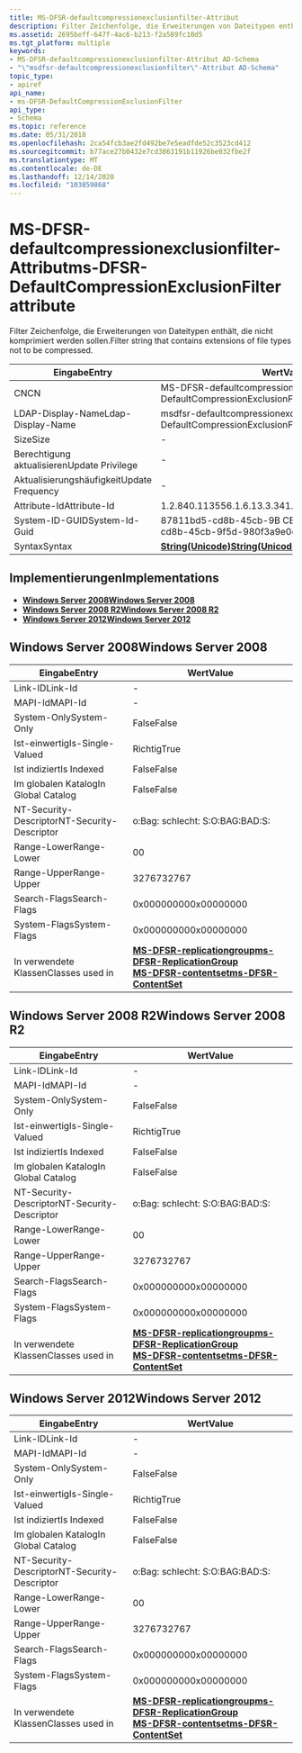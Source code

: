 ```yaml
---
title: MS-DFSR-defaultcompressionexclusionfilter-Attribut
description: Filter Zeichenfolge, die Erweiterungen von Dateitypen enthält, die nicht komprimiert werden sollen.
ms.assetid: 2695beff-647f-4ac6-b213-f2a589fc10d5
ms.tgt_platform: multiple
keywords:
- MS-DFSR-defaultcompressionexclusionfilter-Attribut AD-Schema
- "\"msdfsr-defaultcompressionexclusionfilter\"-Attribut AD-Schema"
topic_type:
- apiref
api_name:
- ms-DFSR-DefaultCompressionExclusionFilter
api_type:
- Schema
ms.topic: reference
ms.date: 05/31/2018
ms.openlocfilehash: 2ca54fcb3ae2fd492be7e5eadfde52c3523cd412
ms.sourcegitcommit: b77ace27b0432e7cd3863191b11926be032fbe2f
ms.translationtype: MT
ms.contentlocale: de-DE
ms.lasthandoff: 12/14/2020
ms.locfileid: "103859868"
---
```

# <a name="ms-dfsr-defaultcompressionexclusionfilter-attribute"></a><span data-ttu-id="4a451-105">MS-DFSR-defaultcompressionexclusionfilter-Attribut</span><span class="sxs-lookup"><span data-stu-id="4a451-105">ms-DFSR-DefaultCompressionExclusionFilter attribute</span></span>

<span data-ttu-id="4a451-106">Filter Zeichenfolge, die Erweiterungen von Dateitypen enthält, die nicht komprimiert werden sollen.</span><span class="sxs-lookup"><span data-stu-id="4a451-106">Filter string that contains extensions of file types not to be compressed.</span></span>



| <span data-ttu-id="4a451-107">Eingabe</span><span class="sxs-lookup"><span data-stu-id="4a451-107">Entry</span></span> | <span data-ttu-id="4a451-108">Wert</span><span class="sxs-lookup"><span data-stu-id="4a451-108">Value</span></span> |
|-------------------|---------------------------------------------|
| <span data-ttu-id="4a451-109">CN</span><span class="sxs-lookup"><span data-stu-id="4a451-109">CN</span></span>                | <span data-ttu-id="4a451-110">MS-DFSR-defaultcompressionexclusionfilter</span><span class="sxs-lookup"><span data-stu-id="4a451-110">ms-DFSR-DefaultCompressionExclusionFilter</span></span>   |
| <span data-ttu-id="4a451-111">LDAP-Display-Name</span><span class="sxs-lookup"><span data-stu-id="4a451-111">Ldap-Display-Name</span></span> | <span data-ttu-id="4a451-112">msdfsr-defaultcompressionexclusionfilter</span><span class="sxs-lookup"><span data-stu-id="4a451-112">msDFSR-DefaultCompressionExclusionFilter</span></span>    |
| <span data-ttu-id="4a451-113">Size</span><span class="sxs-lookup"><span data-stu-id="4a451-113">Size</span></span>              | \-                                          |
| <span data-ttu-id="4a451-114">Berechtigung aktualisieren</span><span class="sxs-lookup"><span data-stu-id="4a451-114">Update Privilege</span></span>  | \-                                          |
| <span data-ttu-id="4a451-115">Aktualisierungshäufigkeit</span><span class="sxs-lookup"><span data-stu-id="4a451-115">Update Frequency</span></span>  | \-                                          |
| <span data-ttu-id="4a451-116">Attribute-Id</span><span class="sxs-lookup"><span data-stu-id="4a451-116">Attribute-Id</span></span>      | <span data-ttu-id="4a451-117">1.2.840.113556.1.6.13.3.34</span><span class="sxs-lookup"><span data-stu-id="4a451-117">1.2.840.113556.1.6.13.3.34</span></span>                  |
| <span data-ttu-id="4a451-118">System-ID-GUID</span><span class="sxs-lookup"><span data-stu-id="4a451-118">System-Id-Guid</span></span>    | <span data-ttu-id="4a451-119">87811bd5-cd8b-45cb-9B CB f-d-980</span><span class="sxs-lookup"><span data-stu-id="4a451-119">87811bd5-cd8b-45cb-9f5d-980f3a9e0c97</span></span>        |
| <span data-ttu-id="4a451-120">Syntax</span><span class="sxs-lookup"><span data-stu-id="4a451-120">Syntax</span></span>            | [<span data-ttu-id="4a451-121">**String(Unicode)**</span><span class="sxs-lookup"><span data-stu-id="4a451-121">**String(Unicode)**</span></span>](s-string-unicode.md) |



## <a name="implementations"></a><span data-ttu-id="4a451-122">Implementierungen</span><span class="sxs-lookup"><span data-stu-id="4a451-122">Implementations</span></span>

-   [<span data-ttu-id="4a451-123">**Windows Server 2008**</span><span class="sxs-lookup"><span data-stu-id="4a451-123">**Windows Server 2008**</span></span>](#windows-server-2008)
-   [<span data-ttu-id="4a451-124">**Windows Server 2008 R2**</span><span class="sxs-lookup"><span data-stu-id="4a451-124">**Windows Server 2008 R2**</span></span>](#windows-server-2008-r2)
-   [<span data-ttu-id="4a451-125">**Windows Server 2012**</span><span class="sxs-lookup"><span data-stu-id="4a451-125">**Windows Server 2012**</span></span>](#windows-server-2012)

## <a name="windows-server-2008"></a><span data-ttu-id="4a451-126">Windows Server 2008</span><span class="sxs-lookup"><span data-stu-id="4a451-126">Windows Server 2008</span></span>



| <span data-ttu-id="4a451-127">Eingabe</span><span class="sxs-lookup"><span data-stu-id="4a451-127">Entry</span></span> | <span data-ttu-id="4a451-128">Wert</span><span class="sxs-lookup"><span data-stu-id="4a451-128">Value</span></span> |
|------------------------|---------------------------------------------------------------------------------------------------------------------------------------|
| <span data-ttu-id="4a451-129">Link-ID</span><span class="sxs-lookup"><span data-stu-id="4a451-129">Link-Id</span></span>                | \-                                                                                                                                    |
| <span data-ttu-id="4a451-130">MAPI-Id</span><span class="sxs-lookup"><span data-stu-id="4a451-130">MAPI-Id</span></span>                | \-                                                                                                                                    |
| <span data-ttu-id="4a451-131">System-Only</span><span class="sxs-lookup"><span data-stu-id="4a451-131">System-Only</span></span>            | <span data-ttu-id="4a451-132">False</span><span class="sxs-lookup"><span data-stu-id="4a451-132">False</span></span>                                                                                                                                 |
| <span data-ttu-id="4a451-133">Ist-einwertig</span><span class="sxs-lookup"><span data-stu-id="4a451-133">Is-Single-Valued</span></span>       | <span data-ttu-id="4a451-134">Richtig</span><span class="sxs-lookup"><span data-stu-id="4a451-134">True</span></span>                                                                                                                                  |
| <span data-ttu-id="4a451-135">Ist indiziert</span><span class="sxs-lookup"><span data-stu-id="4a451-135">Is Indexed</span></span>             | <span data-ttu-id="4a451-136">False</span><span class="sxs-lookup"><span data-stu-id="4a451-136">False</span></span>                                                                                                                                 |
| <span data-ttu-id="4a451-137">Im globalen Katalog</span><span class="sxs-lookup"><span data-stu-id="4a451-137">In Global Catalog</span></span>      | <span data-ttu-id="4a451-138">False</span><span class="sxs-lookup"><span data-stu-id="4a451-138">False</span></span>                                                                                                                                 |
| <span data-ttu-id="4a451-139">NT-Security-Descriptor</span><span class="sxs-lookup"><span data-stu-id="4a451-139">NT-Security-Descriptor</span></span> | <span data-ttu-id="4a451-140">o:Bag: schlecht: S:</span><span class="sxs-lookup"><span data-stu-id="4a451-140">O:BAG:BAD:S:</span></span>                                                                                                                          |
| <span data-ttu-id="4a451-141">Range-Lower</span><span class="sxs-lookup"><span data-stu-id="4a451-141">Range-Lower</span></span>            | <span data-ttu-id="4a451-142">0</span><span class="sxs-lookup"><span data-stu-id="4a451-142">0</span></span>                                                                                                                                     |
| <span data-ttu-id="4a451-143">Range-Upper</span><span class="sxs-lookup"><span data-stu-id="4a451-143">Range-Upper</span></span>            | <span data-ttu-id="4a451-144">32767</span><span class="sxs-lookup"><span data-stu-id="4a451-144">32767</span></span>                                                                                                                                 |
| <span data-ttu-id="4a451-145">Search-Flags</span><span class="sxs-lookup"><span data-stu-id="4a451-145">Search-Flags</span></span>           | <span data-ttu-id="4a451-146">0x00000000</span><span class="sxs-lookup"><span data-stu-id="4a451-146">0x00000000</span></span>                                                                                                                            |
| <span data-ttu-id="4a451-147">System-Flags</span><span class="sxs-lookup"><span data-stu-id="4a451-147">System-Flags</span></span>           | <span data-ttu-id="4a451-148">0x00000000</span><span class="sxs-lookup"><span data-stu-id="4a451-148">0x00000000</span></span>                                                                                                                            |
| <span data-ttu-id="4a451-149">In verwendete Klassen</span><span class="sxs-lookup"><span data-stu-id="4a451-149">Classes used in</span></span>        | [<span data-ttu-id="4a451-150">**MS-DFSR-replicationgroup**</span><span class="sxs-lookup"><span data-stu-id="4a451-150">**ms-DFSR-ReplicationGroup**</span></span>](c-msdfsr-replicationgroup.md)<br/> [<span data-ttu-id="4a451-151">**MS-DFSR-contentset**</span><span class="sxs-lookup"><span data-stu-id="4a451-151">**ms-DFSR-ContentSet**</span></span>](c-msdfsr-contentset.md)<br/> |



## <a name="windows-server-2008-r2"></a><span data-ttu-id="4a451-152">Windows Server 2008 R2</span><span class="sxs-lookup"><span data-stu-id="4a451-152">Windows Server 2008 R2</span></span>



| <span data-ttu-id="4a451-153">Eingabe</span><span class="sxs-lookup"><span data-stu-id="4a451-153">Entry</span></span> | <span data-ttu-id="4a451-154">Wert</span><span class="sxs-lookup"><span data-stu-id="4a451-154">Value</span></span> |
|------------------------|---------------------------------------------------------------------------------------------------------------------------------------|
| <span data-ttu-id="4a451-155">Link-ID</span><span class="sxs-lookup"><span data-stu-id="4a451-155">Link-Id</span></span>                | \-                                                                                                                                    |
| <span data-ttu-id="4a451-156">MAPI-Id</span><span class="sxs-lookup"><span data-stu-id="4a451-156">MAPI-Id</span></span>                | \-                                                                                                                                    |
| <span data-ttu-id="4a451-157">System-Only</span><span class="sxs-lookup"><span data-stu-id="4a451-157">System-Only</span></span>            | <span data-ttu-id="4a451-158">False</span><span class="sxs-lookup"><span data-stu-id="4a451-158">False</span></span>                                                                                                                                 |
| <span data-ttu-id="4a451-159">Ist-einwertig</span><span class="sxs-lookup"><span data-stu-id="4a451-159">Is-Single-Valued</span></span>       | <span data-ttu-id="4a451-160">Richtig</span><span class="sxs-lookup"><span data-stu-id="4a451-160">True</span></span>                                                                                                                                  |
| <span data-ttu-id="4a451-161">Ist indiziert</span><span class="sxs-lookup"><span data-stu-id="4a451-161">Is Indexed</span></span>             | <span data-ttu-id="4a451-162">False</span><span class="sxs-lookup"><span data-stu-id="4a451-162">False</span></span>                                                                                                                                 |
| <span data-ttu-id="4a451-163">Im globalen Katalog</span><span class="sxs-lookup"><span data-stu-id="4a451-163">In Global Catalog</span></span>      | <span data-ttu-id="4a451-164">False</span><span class="sxs-lookup"><span data-stu-id="4a451-164">False</span></span>                                                                                                                                 |
| <span data-ttu-id="4a451-165">NT-Security-Descriptor</span><span class="sxs-lookup"><span data-stu-id="4a451-165">NT-Security-Descriptor</span></span> | <span data-ttu-id="4a451-166">o:Bag: schlecht: S:</span><span class="sxs-lookup"><span data-stu-id="4a451-166">O:BAG:BAD:S:</span></span>                                                                                                                          |
| <span data-ttu-id="4a451-167">Range-Lower</span><span class="sxs-lookup"><span data-stu-id="4a451-167">Range-Lower</span></span>            | <span data-ttu-id="4a451-168">0</span><span class="sxs-lookup"><span data-stu-id="4a451-168">0</span></span>                                                                                                                                     |
| <span data-ttu-id="4a451-169">Range-Upper</span><span class="sxs-lookup"><span data-stu-id="4a451-169">Range-Upper</span></span>            | <span data-ttu-id="4a451-170">32767</span><span class="sxs-lookup"><span data-stu-id="4a451-170">32767</span></span>                                                                                                                                 |
| <span data-ttu-id="4a451-171">Search-Flags</span><span class="sxs-lookup"><span data-stu-id="4a451-171">Search-Flags</span></span>           | <span data-ttu-id="4a451-172">0x00000000</span><span class="sxs-lookup"><span data-stu-id="4a451-172">0x00000000</span></span>                                                                                                                            |
| <span data-ttu-id="4a451-173">System-Flags</span><span class="sxs-lookup"><span data-stu-id="4a451-173">System-Flags</span></span>           | <span data-ttu-id="4a451-174">0x00000000</span><span class="sxs-lookup"><span data-stu-id="4a451-174">0x00000000</span></span>                                                                                                                            |
| <span data-ttu-id="4a451-175">In verwendete Klassen</span><span class="sxs-lookup"><span data-stu-id="4a451-175">Classes used in</span></span>        | [<span data-ttu-id="4a451-176">**MS-DFSR-replicationgroup**</span><span class="sxs-lookup"><span data-stu-id="4a451-176">**ms-DFSR-ReplicationGroup**</span></span>](c-msdfsr-replicationgroup.md)<br/> [<span data-ttu-id="4a451-177">**MS-DFSR-contentset**</span><span class="sxs-lookup"><span data-stu-id="4a451-177">**ms-DFSR-ContentSet**</span></span>](c-msdfsr-contentset.md)<br/> |



## <a name="windows-server-2012"></a><span data-ttu-id="4a451-178">Windows Server 2012</span><span class="sxs-lookup"><span data-stu-id="4a451-178">Windows Server 2012</span></span>



| <span data-ttu-id="4a451-179">Eingabe</span><span class="sxs-lookup"><span data-stu-id="4a451-179">Entry</span></span> | <span data-ttu-id="4a451-180">Wert</span><span class="sxs-lookup"><span data-stu-id="4a451-180">Value</span></span> |
|------------------------|---------------------------------------------------------------------------------------------------------------------------------------|
| <span data-ttu-id="4a451-181">Link-ID</span><span class="sxs-lookup"><span data-stu-id="4a451-181">Link-Id</span></span>                | \-                                                                                                                                    |
| <span data-ttu-id="4a451-182">MAPI-Id</span><span class="sxs-lookup"><span data-stu-id="4a451-182">MAPI-Id</span></span>                | \-                                                                                                                                    |
| <span data-ttu-id="4a451-183">System-Only</span><span class="sxs-lookup"><span data-stu-id="4a451-183">System-Only</span></span>            | <span data-ttu-id="4a451-184">False</span><span class="sxs-lookup"><span data-stu-id="4a451-184">False</span></span>                                                                                                                                 |
| <span data-ttu-id="4a451-185">Ist-einwertig</span><span class="sxs-lookup"><span data-stu-id="4a451-185">Is-Single-Valued</span></span>       | <span data-ttu-id="4a451-186">Richtig</span><span class="sxs-lookup"><span data-stu-id="4a451-186">True</span></span>                                                                                                                                  |
| <span data-ttu-id="4a451-187">Ist indiziert</span><span class="sxs-lookup"><span data-stu-id="4a451-187">Is Indexed</span></span>             | <span data-ttu-id="4a451-188">False</span><span class="sxs-lookup"><span data-stu-id="4a451-188">False</span></span>                                                                                                                                 |
| <span data-ttu-id="4a451-189">Im globalen Katalog</span><span class="sxs-lookup"><span data-stu-id="4a451-189">In Global Catalog</span></span>      | <span data-ttu-id="4a451-190">False</span><span class="sxs-lookup"><span data-stu-id="4a451-190">False</span></span>                                                                                                                                 |
| <span data-ttu-id="4a451-191">NT-Security-Descriptor</span><span class="sxs-lookup"><span data-stu-id="4a451-191">NT-Security-Descriptor</span></span> | <span data-ttu-id="4a451-192">o:Bag: schlecht: S:</span><span class="sxs-lookup"><span data-stu-id="4a451-192">O:BAG:BAD:S:</span></span>                                                                                                                          |
| <span data-ttu-id="4a451-193">Range-Lower</span><span class="sxs-lookup"><span data-stu-id="4a451-193">Range-Lower</span></span>            | <span data-ttu-id="4a451-194">0</span><span class="sxs-lookup"><span data-stu-id="4a451-194">0</span></span>                                                                                                                                     |
| <span data-ttu-id="4a451-195">Range-Upper</span><span class="sxs-lookup"><span data-stu-id="4a451-195">Range-Upper</span></span>            | <span data-ttu-id="4a451-196">32767</span><span class="sxs-lookup"><span data-stu-id="4a451-196">32767</span></span>                                                                                                                                 |
| <span data-ttu-id="4a451-197">Search-Flags</span><span class="sxs-lookup"><span data-stu-id="4a451-197">Search-Flags</span></span>           | <span data-ttu-id="4a451-198">0x00000000</span><span class="sxs-lookup"><span data-stu-id="4a451-198">0x00000000</span></span>                                                                                                                            |
| <span data-ttu-id="4a451-199">System-Flags</span><span class="sxs-lookup"><span data-stu-id="4a451-199">System-Flags</span></span>           | <span data-ttu-id="4a451-200">0x00000000</span><span class="sxs-lookup"><span data-stu-id="4a451-200">0x00000000</span></span>                                                                                                                            |
| <span data-ttu-id="4a451-201">In verwendete Klassen</span><span class="sxs-lookup"><span data-stu-id="4a451-201">Classes used in</span></span>        | [<span data-ttu-id="4a451-202">**MS-DFSR-replicationgroup**</span><span class="sxs-lookup"><span data-stu-id="4a451-202">**ms-DFSR-ReplicationGroup**</span></span>](c-msdfsr-replicationgroup.md)<br/> [<span data-ttu-id="4a451-203">**MS-DFSR-contentset**</span><span class="sxs-lookup"><span data-stu-id="4a451-203">**ms-DFSR-ContentSet**</span></span>](c-msdfsr-contentset.md)<br/> |



 

 





